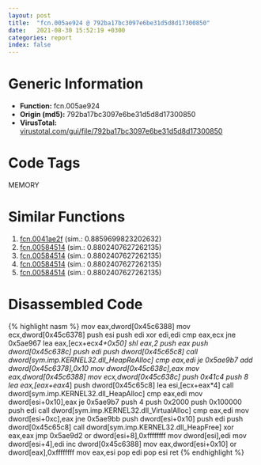 ```yaml
---
layout: post
title:  "fcn.005ae924 @ 792ba17bc3097e6be31d5d8d17300850"
date:   2021-08-30 15:52:19 +0300
categories: report
index: false
---
```


# Generic Information
- **Function:** fcn.005ae924
- **Origin (md5):** 792ba17bc3097e6be31d5d8d17300850
- **VirusTotal:** [virustotal.com/gui/file/792ba17bc3097e6be31d5d8d17300850][virustotal_ref]

# Code Tags
<span class="tag" id="MEMORY">MEMORY</span>


# Similar Functions

1. [fcn.0041ae2f][similar_1_ref] (sim.: 0.8859699823202632)
2. [fcn.00584514][similar_2_ref] (sim.: 0.8802407627262135)
3. [fcn.00584514][similar_3_ref] (sim.: 0.8802407627262135)
4. [fcn.00584514][similar_4_ref] (sim.: 0.8802407627262135)
5. [fcn.00584514][similar_5_ref] (sim.: 0.8802407627262135)


# Disassembled Code

{% highlight nasm %}
mov eax,dword[0x45c6388]
mov ecx,dword[0x45c6378]
push esi
push edi
xor edi,edi
cmp eax,ecx
jne 0x5ae967
lea eax,[ecx+ecx*4+0x50]
shl eax,2
push eax
push dword[0x45c638c]
push edi
push dword[0x45c65c8]
call dword[sym.imp.KERNEL32.dll_HeapReAlloc]
cmp eax,edi
je 0x5ae9b7
add dword[0x45c6378],0x10
mov dword[0x45c638c],eax
mov eax,dword[0x45c6388]
mov ecx,dword[0x45c638c]
push 0x41c4
push 8
lea eax,[eax+eax*4]
push dword[0x45c65c8]
lea esi,[ecx+eax*4]
call dword[sym.imp.KERNEL32.dll_HeapAlloc]
cmp eax,edi
mov dword[esi+0x10],eax
je 0x5ae9b7
push 4
push 0x2000
push 0x100000
push edi
call dword[sym.imp.KERNEL32.dll_VirtualAlloc]
cmp eax,edi
mov dword[esi+0xc],eax
jne 0x5ae9bb
push dword[esi+0x10]
push edi
push dword[0x45c65c8]
call dword[sym.imp.KERNEL32.dll_HeapFree]
xor eax,eax
jmp 0x5ae9d2
or dword[esi+8],0xffffffff
mov dword[esi],edi
mov dword[esi+4],edi
inc dword[0x45c6388]
mov eax,dword[esi+0x10]
or dword[eax],0xffffffff
mov eax,esi
pop edi
pop esi
ret 
{% endhighlight %}


[similar_1_ref]: /report/fcn.0041ae2f@1123b7aa5760238fe93045e585b8234c
[similar_2_ref]: /report/fcn.00584514@8a9a5a47e947688a2f90ef26deea6dad
[similar_3_ref]: /report/fcn.00584514@7222f99e9d37678c6831c282d2d5fc22
[similar_4_ref]: /report/fcn.00584514@d60ee8e4610cda1f00d49c85bf399d2d
[similar_5_ref]: /report/fcn.00584514@e1b4b070d3a680688b19064f5a6f71dc
[virustotal_ref]: https://www.virustotal.com/gui/file/792ba17bc3097e6be31d5d8d17300850